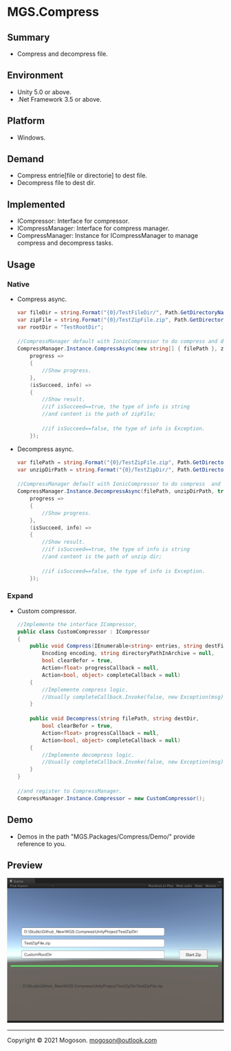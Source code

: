 # MGS.Compress

## Summary
- Compress and decompress file.

## Environment
- Unity 5.0 or above.
- .Net Framework 3.5 or above.

## Platform
- Windows.

## Demand
- Compress entrie[file or directorie] to dest file.
- Decompress file to dest dir.

## Implemented
- ICompressor: Interface for compressor.
- ICompressManager: Interface for compress manager.
- CompressManager: Instance for ICompressManager to manage compress  and decompress tasks.

## Usage
### Native

- Compress async.

  ```c#
  var fileDir = string.Format("{0}/TestFileDir/", Path.GetDirectoryName(filePath));
  var zipFile = string.Format("{0}/TestZipFile.zip", Path.GetDirectoryName(filePath));
  var rootDir = "TestRootDir";
  
  //CompressManager default with IonicCompressor to do compress and decompress tasks.
  CompressManager.Instance.CompressAsync(new string[] { filePath }, zipFile, Encoding.UTF8, rootDir, true,
      progress =>
      {
          //Show progress.
      },
      (isSucceed, info) =>
      {
          //Show result.
          //if isSucceed==true, the type of info is string
          //and content is the path of zipFile;
          
          //if isSucceed==false, the type of info is Exception.
      });
  ```

- Decompress async.

  ```C#
  var filePath = string.Format("{0}/TestZipFile.zip", Path.GetDirectoryName(filePath));
  var unzipDirPath = string.Format("{0}/TestZipDir/", Path.GetDirectoryName(filePath));
  
  //CompressManager default with IonicCompressor to do compress  and decompress tasks.
  CompressManager.Instance.DecompressAsync(filePath, unzipDirPath, true,
      progress =>
      {
          //Show progress.
      },
      (isSucceed, info) =>
      {
          //Show result.
          //if isSucceed==true, the type of info is string
          //and content is the path of unzip dir;
          
          //if isSucceed==false, the type of info is Exception.
      });
  ```

### Expand

- Custom compressor.

  ```C#
  //Implemente the interface ICompressor,
  public class CustomCompressor : ICompressor
  {
      public void Compress(IEnumerable<string> entries, string destFile,
          Encoding encoding, string directoryPathInArchive = null,
          bool clearBefor = true,
          Action<float> progressCallback = null,
          Action<bool, object> completeCallback = null)
      {
          //Implemente compress logic.
          //Usually completeCallback.Invoke(false, new Exception(msg)) on error.
      }
  
      public void Decompress(string filePath, string destDir,
          bool clearBefor = true,
          Action<float> progressCallback = null,
          Action<bool, object> completeCallback = null)
      {
          //Implemente decompress logic.
          //Usually completeCallback.Invoke(false, new Exception(msg)) on error.
      }
  }
  
  //and register to CompressManager.
  CompressManager.Instance.Compressor = new CustomCompressor();
  ```

## Demo
- Demos in the path "MGS.Packages/Compress/Demo/" provide reference to you.

## Preview
![Compress](./Attachment/images/Compress.PNG)

------

Copyright © 2021 Mogoson.	mogoson@outlook.com